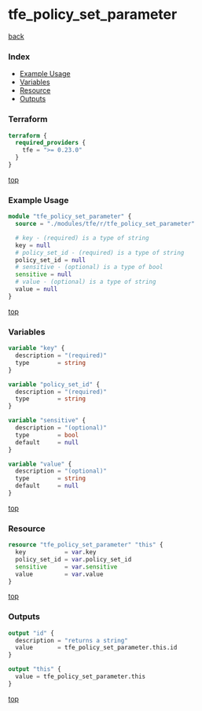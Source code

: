 # tfe_policy_set_parameter

[back](../tfe.md)

### Index

- [Example Usage](#example-usage)
- [Variables](#variables)
- [Resource](#resource)
- [Outputs](#outputs)

### Terraform

```terraform
terraform {
  required_providers {
    tfe = ">= 0.23.0"
  }
}
```

[top](#index)

### Example Usage

```terraform
module "tfe_policy_set_parameter" {
  source = "./modules/tfe/r/tfe_policy_set_parameter"

  # key - (required) is a type of string
  key = null
  # policy_set_id - (required) is a type of string
  policy_set_id = null
  # sensitive - (optional) is a type of bool
  sensitive = null
  # value - (optional) is a type of string
  value = null
}
```

[top](#index)

### Variables

```terraform
variable "key" {
  description = "(required)"
  type        = string
}

variable "policy_set_id" {
  description = "(required)"
  type        = string
}

variable "sensitive" {
  description = "(optional)"
  type        = bool
  default     = null
}

variable "value" {
  description = "(optional)"
  type        = string
  default     = null
}
```

[top](#index)

### Resource

```terraform
resource "tfe_policy_set_parameter" "this" {
  key           = var.key
  policy_set_id = var.policy_set_id
  sensitive     = var.sensitive
  value         = var.value
}
```

[top](#index)

### Outputs

```terraform
output "id" {
  description = "returns a string"
  value       = tfe_policy_set_parameter.this.id
}

output "this" {
  value = tfe_policy_set_parameter.this
}
```

[top](#index)